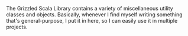 The Grizzled Scala Library contains a variety of miscellaneous utility
classes and objects. Basically, whenever I find myself writing something
that's general-purpose, I put it in here, so I can easily use it in
multiple projects.
